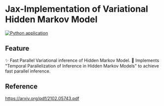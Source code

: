 # Jax-Implementation of Variational Hidden Markov Model

[![Python application](https://github.com/morim3/VariationalHMM/actions/workflows/python-app.yml/badge.svg)](https://github.com/morim3/VariationalHMM/actions/workflows/python-app.yml)

## Feature
✨ Fast Parallel Variational inference of Hidden Markov Model.
💫 Implements "Temporal Parallelization of Inference in Hidden Markov Models" to achieve fast parallel inference.

## Reference 
https://arxiv.org/pdf/2102.05743.pdf

